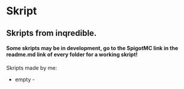 # Skript

## Skripts from inqredible.

#### Some skripts may be in development, go to the SpigotMC link in the readme.md link of every folder for a working skript!

Skripts made by me:
- empty -
